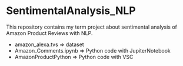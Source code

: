 # SentimentalAnalysis_NLP

This repository contains my term project about sentimental analysis of Amazon Product Reviews with NLP.

- amazon_alexa.tvs => dataset
- Amazon_Comments.ipynb => Python code with JupiterNotebook
- AmazonProductPython => Python code with VSC
